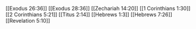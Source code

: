 [[Exodus 26:36]]
[[Exodus 28:36]]
[[Zechariah 14:20]]
[[1 Corinthians 1:30]]
[[2 Corinthians 5:21]]
[[Titus 2:14]]
[[Hebrews 1:3]]
[[Hebrews 7:26]]
[[Revelation 5:10]]
